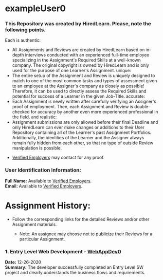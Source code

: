 # exampleUser0


### This Repository was created by HiredLearn. Please, note the following points. 
  
Each is authentic:
- All Assignments and Reviews are created by HiredLearn based on in-depth interviews conducted with an experienced full-time employee specializing in the Assignment's Required Skills at a well-known company. 
The original copyright is owned by HiredLearn and is only used for the purpose of one Learner's Assignment.
unique:
- The entire setup of the Assignment and Review is uniquely designed to match to one of the most common tasks and types of assessment given to an employee at the Assigner's company as closely as possible!
Therefore, it can be used to directly assess the Required Skills and potential for success of a Learner in the given Job-Title.
accurate:
- Each Assignment is newly written after carefully verifying an Assigner's proof of employment. Then, each Assignment and Review is double-checked for accuracy by another even more experienced professional in the field. 
and realistic:
- Assignment submissions are only allowed before their final Deadline and only HiredLearn can ever make changes or additions to their User Repository containing all of the Learner's past Assignment Portfolios.
Additionally, the identities of the Learner and the Assigner always remain fully hidden from each other, so that no type of outside Review manipulation is possible.

      
* [Verified Employers](https://hiredlearn.com/Hire) may contact for any proof.     
  
### User Identification Information:
 
**Full Name:** Available to [Verified Employers](https://hiredlearn.com/Hire).         
**Email:** Available to [Verified Employers](https://hiredlearn.com/Hire).   
      
    
# Assignment History:   
    
* Follow the corresponding links for the detailed Reviews and/or other Assignment materials.  

    * Note: An assignee may choose not to publicize their Reviews for a particular Assignment.  
  
### 1. Entry Level Web Development - [WebAppDev0](https://github.com/hiredlearn/exampleUser0/tree/main/WebAppDev0)
**Date:** 12-26-2020  
**Summary:**  The developer successfully completed an Entry Level SW project and clearly understands the business flows and requirements.
